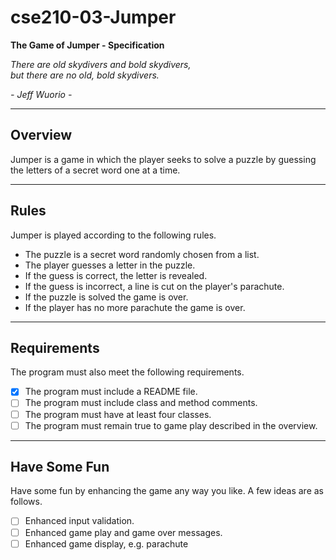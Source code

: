 # cse210-03-Jumper
__The Game of Jumper - Specification__

_There are old skydivers and bold skydivers,_  
_but there are no old, bold skydivers._  
  
_- Jeff Wuorio -_ 

---
## Overview

Jumper is a game in which the player seeks to solve a puzzle by guessing the letters of a secret word one at a time.

---
## Rules

Jumper is played according to the following rules.

- The puzzle is a secret word randomly chosen from a list.
- The player guesses a letter in the puzzle.
- If the guess is correct, the letter is revealed.
- If the guess is incorrect, a line is cut on the player's parachute.
- If the puzzle is solved the game is over.
- If the player has no more parachute the game is over.

---
## Requirements

The program must also meet the following requirements.

- [x] The program must include a README file.
- [ ] The program must include class and method comments.
- [ ] The program must have at least four classes.
- [ ] The program must remain true to game play described in the overview.

---
## Have Some Fun

Have some fun by enhancing the game any way you like. A few ideas are as follows.

- [ ] Enhanced input validation.
- [ ] Enhanced game play and game over messages.
- [ ] Enhanced game display, e.g. parachute
